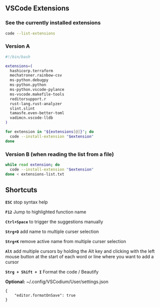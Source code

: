 ## VSCode Extensions

### See the currently installed extensions
```bash
code --list-extensions
```

### Version A
```bash
#!/bin/bash

extensions=(
  hashicorp.terraform
  mechatroner.rainbow-csv
  ms-python.debugpy
  ms-python.python
  ms-python.vscode-pylance
  ms-vscode.makefile-tools
  reditorsupport.r
  rust-lang.rust-analyzer
  slint.slint
  tamasfe.even-better-toml
  vadimcn.vscode-lldb
)

for extension in "${extensions[@]}"; do
  code --install-extension "$extension"
done
```

### Version B (when reading the list from a file)
```bash
while read extension; do
  code --install-extension "$extension"
done < extensions-list.txt
```

## Shortcuts

**`ESC`**                          stop syntax help

**`F12`**                          Jump to highlighted function name

**`Ctrl+Space`**                   to trigger the suggestions manually

**`Strg+D`**                       add name to multiple curser selection

**`Strg+K`**                       remove active name from multiple curser selection

**`Alt`**                          add multiple cursors by holding the Alt key and clicking with the left mouse button at the start of each word or line where you want to add a cursor

**`Strg + Shift + I`**             Format the code / Beautify

**Optional:** ~/.config/VSCodium/User/settings.json
```
{
    "editor.formatOnSave": true
}
```
